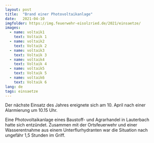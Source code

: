 ```yaml
---
layout: post
title:  "Brand einer Photovoltaikanlage"
date:   2021-04-10
imgfolder: https://img.feuerwehr-eisolzried.de/2021/einsaetze/
images:
  - name: voltaik1
    text: Voltaik 1
  - name: voltaik2
    text: Voltaik 2
  - name: voltaik3
    text: Voltaik 3
  - name: voltaik4
    text: Voltaik 4
  - name: voltaik5
    text: Voltaik 5
  - name: voltaik6
    text: Voltaik 6
lang: de
tags: einsaetze
---
```

Der nächste Einsatz des Jahres ereignete sich am 10. April nach einer Alarmierung um 10.15 Uhr.

Eine Photovoltaikanlage eines Baustoff- und Agrarhandel in Lauterbach hatte sich entzündet. Zusammen mit der Ortsfeuerwehr und einer Wasserentnahme aus einem Unterflurhydranten war die Situation nach ungefähr 1,5 Stunden im Griff.
